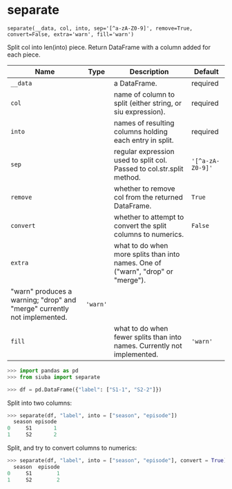 # separate

`separate(__data, col, into, sep='[^a-zA-Z0-9]', remove=True, convert=False, extra='warn', fill='warn')`

Split col into len(into) piece. Return DataFrame with a column added for each piece.

| Name      | Type   | Description                                                              | Default          |
|-----------|--------|--------------------------------------------------------------------------|------------------|
| `__data`  |        | a DataFrame.                                                             | required         |
| `col`     |        | name of column to split (either string, or siu expression).              | required         |
| `into`    |        | names of resulting columns holding each entry in split.                  | required         |
| `sep`     |        | regular expression used to split col. Passed to col.str.split method.    | `'[^a-zA-Z0-9]'` |
| `remove`  |        | whether to remove col from the returned DataFrame.                       | `True`           |
| `convert` |        | whether to attempt to convert the split columns to numerics.             | `False`          |
| `extra`   |        | what to do when more splits than into names.  One of ("warn", "drop" or "merge").
"warn" produces a warning; "drop" and "merge" currently not implemented.                                                                          | `'warn'`         |
| `fill`    |        | what to do when fewer splits than into names. Currently not implemented. | `'warn'`         |

```python
>>> import pandas as pd
>>> from siuba import separate
```

```python
>>> df = pd.DataFrame({"label": ["S1-1", "S2-2"]})
```

Split into two columns:

```python
>>> separate(df, "label", into = ["season", "episode"])
  season episode
0     S1       1
1     S2       2
```

Split, and try to convert columns to numerics:

```python
>>> separate(df, "label", into = ["season", "episode"], convert = True)
  season  episode
0     S1        1
1     S2        2
```